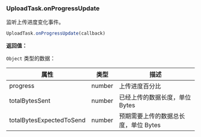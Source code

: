### UploadTask.onProgressUpdate

监听上传进度变化事件。

```js
UploadTask.onProgressUpdate(callback)
```

**返回值：**

`Object` 类型的数据：

|属性|类型|描述|
|-|-|-|
|progress|number|上传进度百分比|
|totalBytesSent|number|已经上传的数据长度，单位 Bytes|
|totalBytesExpectedToSend|number|预期需要上传的数据总长度，单位 Bytes|